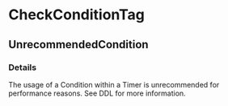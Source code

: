 ﻿---  
uid: Validator_7_4_3  
---

# CheckConditionTag

## UnrecommendedCondition

### Details

The usage of a Condition within a Timer is unrecommended for performance reasons. See DDL for more information.
